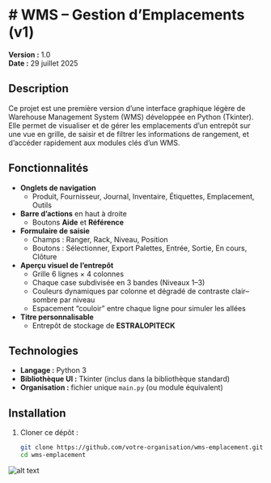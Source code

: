 # # WMS – Gestion d’Emplacements (v1)

**Version :** 1.0  
**Date :** 29 juillet 2025  

## Description

Ce projet est une première version d’une interface graphique légère de Warehouse Management System (WMS) développée en Python (Tkinter). Elle permet de visualiser et de gérer les emplacements d’un entrepôt sur une vue en grille, de saisir et de filtrer les informations de rangement, et d’accéder rapidement aux modules clés d’un WMS.

## Fonctionnalités

- **Onglets de navigation**  
  - Produit, Fournisseur, Journal, Inventaire, Étiquettes, Emplacement, Outils  
- **Barre d’actions** en haut à droite  
  - Boutons **Aide** et **Référence**  
- **Formulaire de saisie**  
  - Champs : Ranger, Rack, Niveau, Position  
  - Boutons : Sélectionner, Export Palettes, Entrée, Sortie, En cours, Clôture  
- **Aperçu visuel de l’entrepôt**  
  - Grille 6 lignes × 4 colonnes  
  - Chaque case subdivisée en 3 bandes (Niveaux 1–3)  
  - Couleurs dynamiques par colonne et dégradé de contraste clair–sombre par niveau  
  - Espacement “couloir” entre chaque ligne pour simuler les allées  
- **Titre personnalisable**  
  - Entrepôt de stockage de **ESTRALOPITECK**

## Technologies

- **Langage :** Python 3  
- **Bibliothèque UI :** Tkinter (inclus dans la bibliothèque standard)  
- **Organisation :** fichier unique `main.py` (ou module équivalent)

## Installation

1. Cloner ce dépôt :  
   ```bash
   git clone https://github.com/votre-organisation/wms-emplacement.git
   cd wms-emplacement
![alt text](image.png)
